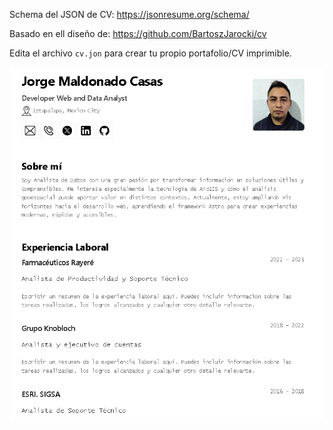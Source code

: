 Schema del JSON de CV:
https://jsonresume.org/schema/

Basado en ell diseño de:
https://github.com/BartoszJarocki/cv

Edita el archivo `cv.jon` para crear tu propio portafolio/CV imprimible.

![alt text](image.png)

